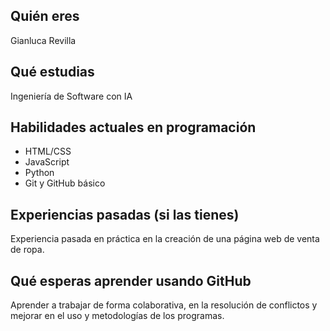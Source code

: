 ## Quién eres
Gianluca Revilla

## Qué estudias
Ingeniería de Software con IA

## Habilidades actuales en programación
- HTML/CSS
- JavaScript
- Python
- Git y GitHub básico

## Experiencias pasadas (si las tienes)
Experiencia pasada en práctica en la creación de una página web de venta de ropa.

## Qué esperas aprender usando GitHub
Aprender a trabajar de forma colaborativa, en la resolución de conflictos y mejorar en el uso y metodologías de los programas.
